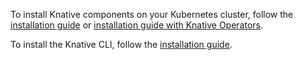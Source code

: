 
To install Knative components on your Kubernetes cluster, follow the [installation guide](./any-kubernetes-cluster.md) or
[installation guide with Knative Operators](./knative-with-operators.md).

To install the Knative CLI, follow the [installation guide](./install-kn.md).
